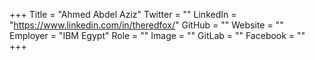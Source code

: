 +++
Title = "Ahmed Abdel Aziz"
Twitter = ""
LinkedIn = "https://www.linkedin.com/in/theredfox/"
GitHub = ""
Website = ""
Employer = "IBM Egypt"
Role = ""
Image = ""
GitLab = ""
Facebook = ""
+++

